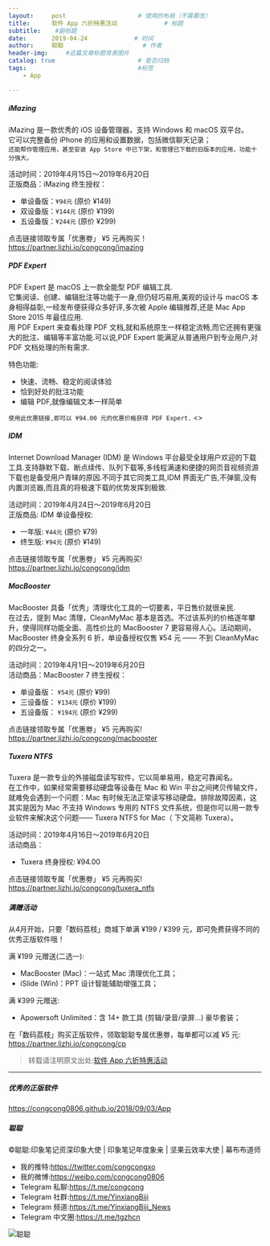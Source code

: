 ```yaml
---
layout:     post                    # 使用的布局（不需要改）
title:      软件 App 六折特惠活动             # 标题 
subtitle:    #副标题
date:       2019-04-24             # 时间
author:     聪聪                      # 作者
header-img:     #这篇文章标题背景图片
catalog: true                       # 是否归档
tags:                               #标签
    - App

---
```

##### iMazing

iMazing 是一款优秀的 iOS 设备管理器，支持 Windows 和 macOS 双平台。<br>
它可以完整备份 iPhone 的应用和设置数据，包括微信聊天记录；<br>
`还能帮你管理应用，甚至安装 App Store 中已下架，和管理已下载的旧版本的应用，功能十分强大。`

活动时间：2019年4月15日～2019年6月20日<br>
正版商品：iMazing 终生授权：
* 单设备版：`¥94元`  (原价 ¥149)
* 双设备版：`¥144元`  (原价 ¥199)
* 五设备版：`¥244元`  (原价 ¥299)

点击链接领取专属「优惠劵」 ¥5 元再购买！<br>
<https://partner.lizhi.io/congcong/imazing>

##### PDF Expert 
PDF Expert 是 macOS 上一款全能型 PDF 编辑工具.<br>
它集阅读、创建、编辑批注等功能于一身,但仍轻巧易用,美观的设计与 macOS 本身相得益彰,一经发布便获得众多好评,多次被 Apple 编辑推荐,还是 Mac App Store 2015 年最佳应用.<br>
用 PDF Expert 来查看处理 PDF 文档,就和系统原生一样稳定流畅,而它还拥有更强大的批注、编辑等丰富功能.可以说,PDF Expert 能满足从普通用户到专业用户,对 PDF 文档处理的所有需求.

特色功能:
* 快速、流畅、稳定的阅读体验
* 恰到好处的批注功能
* 编辑 PDF,就像编辑文本一样简单

`使用此优惠链接,即可以 ¥94.00 元的优惠价格获得 PDF Expert.`
<>

##### IDM

Internet Download Manager (IDM) 是 Windows 平台最受全球用户欢迎的下载工具.支持静默下载、断点续传、队列下载等,多线程满速和便捷的网页音视频资源下载也是备受用户青睐的原因.不同于其它同类工具,IDM 界面无广告,不弹窗,没有内置浏览器,而且真的将极速下载的优势发挥到极致.

活动时间：2019年4月24日～2019年6月20日<br>
正版商品: IDM 单设备授权:
* 一年版: `¥44元` (原价 ¥79)
* 终生版: `¥94元` (原价 ¥149)

点击链接领取专属「优惠劵」 ¥5 元再购买!
<https://partner.lizhi.io/congcong/idm>

##### MacBooster

MacBooster 具备「优秀」清理优化工具的一切要素，平日售价就很亲民.<br>
在过去，提到 Mac 清理，CleanMyMac 基本是首选。不过该系列的价格逐年攀升，使得同样功能全面、高性价比的 MacBooster 7 更容易得人心。活动期间，MacBooster 终身全系列 6 折，单设备授权仅售 ¥54 元 —— 不到 CleanMyMac 的四分之一。

活动时间：2019年4月1日～2019年6月20日<br>
活动商品：MacBooster 7 终生授权：
* 单设备版： `¥54元`  (原价 ¥99)
* 三设备版： `¥134元` (原价 ¥199)
* 五设备版： `¥194元` (原价 ¥299)

点击链接领取专属「优惠劵」 ¥5 元再购买!
<https://partner.lizhi.io/congcong/macbooster>

##### Tuxera NTFS

Tuxera 是一款专业的外接磁盘读写软件，它以简单易用，稳定可靠闻名。<br>
在工作中，如果经常需要移动硬盘等设备在 Mac 和 Win 平台之间拷贝传输文件，就难免会遇到一个问题：Mac 有时候无法正常读写移动硬盘。排除故障因素，这其实是因为 Mac 不支持 Windows 专用的 NTFS 文件系统，但是你可以用一款专业软件来解决这个问题—— Tuxera NTFS for Mac（ 下文简称 Tuxera）。 

活动时间：2019年4月16日～2019年6月20日<br>
活动商品：
* Tuxera 终身授权: ¥94.00

点击链接领取专属「优惠劵」 ¥5 元再购买!
<https://partner.lizhi.io/congcong/tuxera_ntfs>

##### 满赠活动

从4月开始，只要「数码荔枝」商城下单满 ¥199 / ¥399 元，即可免费获得不同的优秀正版软件哦！ 

满 ¥199 元赠送(二选一):
* MacBooster (Mac)：一站式 Mac 清理优化工具；
* iSlide (Win)：PPT 设计智能辅助增强工具；

满 ¥399 元赠送:
* Apowersoft Unlimited：含 14+ 款工具 (剪辑/录音/录屏...) 豪华套装；

在「数码荔枝」购买正版软件，领取聪聪专属优惠劵，每单都可以减 ¥5 元: <https://partner.lizhi.io/congcong/cp>

> 转载请注明原文出处:[软件 App 六折特惠活动](https://congcong0806.github.io/2019/04/24/AppSale)

- - - -

##### 优秀的正版软件
<https://congcong0806.github.io/2018/09/03/App>

##### 聪聪
&copy;聪聪:印象笔记资深印象大使 | 印象笔记年度象亲 | 坚果云效率大使 | 幕布布道师

* 我的推特:<https://twitter.com/congcongxo>
* 我的微博:<https://weibo.com/congcong0806>
* Telegram 私聊:<https://t.me/congcong>
* Telegram 社群:<https://t.me/YinxiangBiji>
* Telegram 频道:<https://t.me/YinxiangBiji_News>
* Telegram 中文圈:<https://t.me/tgzhcn>

![聪聪](https://i.v2ex.co/3wc207g5.png)